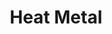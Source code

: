 ---
title: "Heat Metal"

spell:
  schools:
    - name:        "Transmutation"
      subschools:  []
      descriptors: ["Fire"]
  classes:
    - name:  "Druid"
      abbr:  "Drd"
      level: 2
  domains:
    - name:  "Sun"
      abbr:  "Sun"
      level: 2
  components:         [V, S, DF]
  castingTime:        "1 standard action"
  range:              "Close (25 ft. + 5 ft./2 levels)"
  target:             "Metal equipment of one creature per two levels, no two of which can be more than 30 ft. apart; or 25 lb. of metal/level, all of which must be within a 30-ft. circle"
  duration:           "7 rounds"
  savingThrow:        "Will negates (object)"
  spellResistance:    "Yes (object)"
  description:        |
    Heat metal makes metal extremely warm. Unattended, nonmagical metal gets no saving throw. Magical metal is allowed a saving throw against the spell. An item in a creature's possession uses the creature's saving throw bonus unless its own is higher.

    A creature takes fire damage if its equipment is heated. It takes full damage if its armor is affected or if it is holding, touching, wearing, or carrying metal weighing one-fifth of its weight. The creature takes minimum damage (1 point or 2 points; see the table) if it's not wearing metal armor and the metal that it's carrying weighs less than one-fifth of its weight.

    |---
    | Round | Metal Temperature | Damage
    |-|-|-
    | 1 | Warm | None
    | 2 | Hot | {% die_roll 1 4 0 %} points
    | 3-5 | Searing | {% die_roll 2 4 0 %} points
    | 6 | Hot | {% die_roll 1 4 0 %} points
    | 7 | Warm | None
    {: .table .table-bordered .table-hover }

    On the first round of the spell, the metal becomes warm and uncomfortable to touch but deals no damage. The same effect also occurs on the last round of the spell's duration. During the second (and also the next-to-last) round, intense heat causes pain and damage. In the third, fourth, and fifth rounds, the metal is searing hot, causing more damage, as shown on the table below.

    Any cold intense enough to damage the creature negates fire damage from the spell (and vice versa) on a point-for-point basis. If cast underwater, heat metal deals half damage and boils the surrounding water.

    Heat metal counters and dispels chill metal.
---